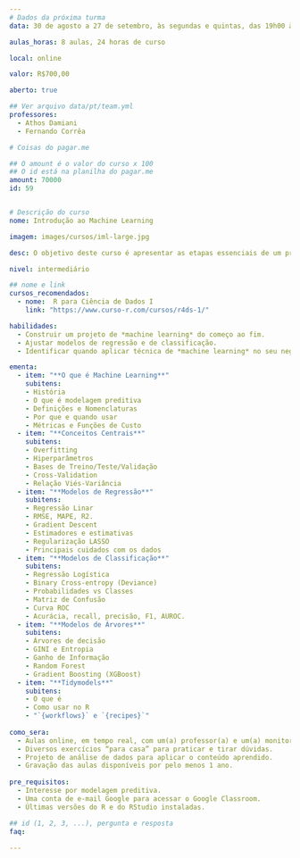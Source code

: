 ```yaml
---
# Dados da próxima turma
data: 30 de agosto a 27 de setembro, às segundas e quintas, das 19h00 às 22h00

aulas_horas: 8 aulas, 24 horas de curso

local: online

valor: R$700,00

aberto: true

## Ver arquivo data/pt/team.yml
professores:
  - Athos Damiani
  - Fernando Corrêa

# Coisas do pagar.me

## O amount é o valor do curso x 100
## O id está na planilha do pagar.me
amount: 70000
id: 59


# Descrição do curso
nome: Introdução ao Machine Learning

imagem: images/cursos/iml-large.jpg

desc: O objetivo deste curso é apresentar as etapas essenciais de um projeto de Machine Learning, desenvolvendo a análise crítica necessária para escolher, ajustar, avaliar e interpretar modelos preditivos, utilizando o R como ferramanta. Também será discutido aspectos teóricos para compreender como a matemática dos modelos funciona por trás.

nivel: intermediário

## nome e link
cursos_recomendados:
  - nome:  R para Ciência de Dados I
    link: "https://www.curso-r.com/cursos/r4ds-1/"

habilidades:
  - Construir um projeto de *machine learning* do começo ao fim.
  - Ajustar modelos de regressão e de classificação.
  - Identificar quando aplicar técnica de *machine learning* no seu negócio.

ementa:
  - item: "**O que é Machine Learning**"
    subitens:
    - História
    - O que é modelagem preditiva
    - Definições e Nomenclaturas
    - Por que e quando usar
    - Métricas e Funções de Custo
  - item: "**Conceitos Centrais**"
    subitens:
    - Overfitting
    - Hiperparâmetros
    - Bases de Treino/Teste/Validação
    - Cross-Validation
    - Relação Viés-Variância
  - item: "**Modelos de Regressão**"
    subitens:
    - Regressão Linar
    - RMSE, MAPE, R2.
    - Gradient Descent
    - Estimadores e estimativas
    - Regularização LASSO
    - Principais cuidados com os dados
  - item: "**Modelos de Classificação**"
    subitens:
    - Regressão Logística
    - Binary Cross-entropy (Deviance)
    - Probabilidades vs Classes
    - Matriz de Confusão
    - Curva ROC
    - Acurácia, recall, precisão, F1, AUROC.
  - item: "**Modelos de Árvores**"
    subitens:
    - Árvores de decisão
    - GINI e Entropia
    - Ganho de Informação
    - Random Forest
    - Gradient Boosting (XGBoost)
  - item: "**Tidymodels**"
    subitens:
    - O que é
    - Como usar no R
    - "`{workflows}` e `{recipes}`"
    
como_sera: 
  - Aulas online, em tempo real, com um(a) professor(a) e um(a) monitor(a).
  - Diversos exercícios “para casa” para praticar e tirar dúvidas.
  - Projeto de análise de dados para aplicar o conteúdo aprendido.
  - Gravação das aulas disponíveis por pelo menos 1 ano.
  
pre_requisitos: 
  - Interesse por modelagem preditiva.
  - Uma conta de e-mail Google para acessar o Google Classroom.
  - Últimas versões do R e do RStudio instaladas.

## id (1, 2, 3, ...), pergunta e resposta
faq:
  
---
```


